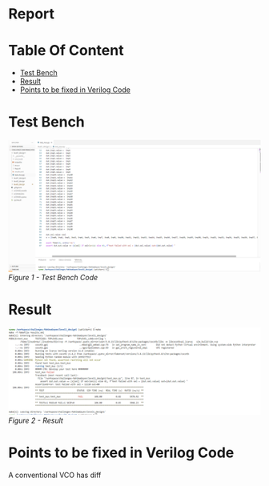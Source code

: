 # Report <br/>


# Table Of Content <br/>
* [Test Bench](https://github.com/vyomasystems-lab/challenges-MahimaGoyen/tree/master/level1_design1#Test-Bench)<br/>
* [Result](https://github.com/vyomasystems-lab/challenges-MahimaGoyen/tree/master/level1_design1#Result)<br/>
* [Points to be fixed in Verilog Code](https://github.com/vyomasystems-lab/challenges-MahimaGoyen/tree/master/level1_design1#Points-to-be-fixed-in-Verilog-Code)<br/>

# Test Bench <br/>

![image](https://github.com/vyomasystems-lab/challenges-MahimaGoyen/blob/master/level1_design1/l1d1t.PNG)<br/>
*Figure 1 - Test Bench Code*<br/>

# Result <br/>

![image](https://github.com/vyomasystems-lab/challenges-MahimaGoyen/blob/master/level1_design1/l1d1r1.PNG)<br/>
*Figure 2 - Result*<br/>

# Points to be fixed in Verilog Code <br/>
A conventional VCO has diff
